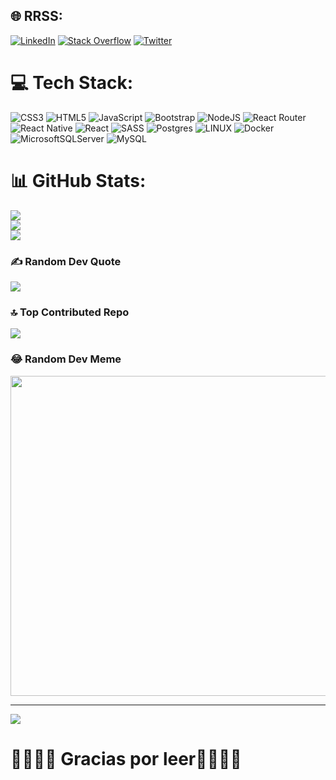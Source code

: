 <!--(url)# 💫 Sobre mi:
Soy un apasionado Ingeniero en Conectividad y Redes, y actualmente estoy expandiendo mis habilidades en el campo de desarrollo web como Full Stack Javascript. Mi objetivo es combinar estas dos áreas de experiencia para crear soluciones innovadoras y eficientes en el mundo de las redes y la conectividad.<br><br>Con mi sólido conocimiento en conectividad y redes, puedo aplicar principios de diseño de redes eficientes y seguras a mis proyectos de desarrollo web. Además, mi comprensión profunda de los protocolos de comunicación y la arquitectura de sistemas me permite abordar desafíos técnicos desde una perspectiva integral.<br><br>Al combinar mis habilidades en Full Stack Javascript con mis conocimientos en conectividad y redes, aspiro a desarrollar aplicaciones y sistemas web altamente escalables y con un rendimiento óptimo. Estoy emocionado de explorar nuevas tecnologías y marcos de trabajo que me permitan crear soluciones versátiles y robustas para satisfacer las demandas de un mundo cada vez más interconectado.
-->

## 🌐 RRSS:
[![LinkedIn](https://img.shields.io/badge/LinkedIn-%230077B5.svg?logo=linkedin&logoColor=white)](https://www.linkedin.com/in/diego-carvajal-9756b311a/) [![Stack Overflow](https://img.shields.io/badge/-Stackoverflow-FE7A16?logo=stack-overflow&logoColor=white)](https://stackoverflow.com/users/dcarvajal99) [![Twitter](https://img.shields.io/badge/Twitter-%231DA1F2.svg?logo=Twitter&logoColor=white)](https://twitter.com/Carv4jalD) 

# 💻 Tech Stack:
![CSS3](https://img.shields.io/badge/css3-%231572B6.svg?style=for-the-badge&logo=css3&logoColor=white) ![HTML5](https://img.shields.io/badge/html5-%23E34F26.svg?style=for-the-badge&logo=html5&logoColor=white) ![JavaScript](https://img.shields.io/badge/javascript-%23323330.svg?style=for-the-badge&logo=javascript&logoColor=%23F7DF1E) ![Bootstrap](https://img.shields.io/badge/bootstrap-%23563D7C.svg?style=for-the-badge&logo=bootstrap&logoColor=white) ![NodeJS](https://img.shields.io/badge/node.js-6DA55F?style=for-the-badge&logo=node.js&logoColor=white) ![React Router](https://img.shields.io/badge/React_Router-CA4245?style=for-the-badge&logo=react-router&logoColor=white) ![React Native](https://img.shields.io/badge/react_native-%2320232a.svg?style=for-the-badge&logo=react&logoColor=%2361DAFB) ![React](https://img.shields.io/badge/react-%2320232a.svg?style=for-the-badge&logo=react&logoColor=%2361DAFB) ![SASS](https://img.shields.io/badge/SASS-hotpink.svg?style=for-the-badge&logo=SASS&logoColor=white) ![Postgres](https://img.shields.io/badge/postgres-%23316192.svg?style=for-the-badge&logo=postgresql&logoColor=white) ![LINUX](https://img.shields.io/badge/Linux-FCC624?style=for-the-badge&logo=linux&logoColor=black) ![Docker](https://img.shields.io/badge/docker-%230db7ed.svg?style=for-the-badge&logo=docker&logoColor=white) ![MicrosoftSQLServer](https://img.shields.io/badge/Microsoft%20SQL%20Sever-CC2927?style=for-the-badge&logo=microsoft%20sql%20server&logoColor=white) ![MySQL](https://img.shields.io/badge/mysql-%2300f.svg?style=for-the-badge&logo=mysql&logoColor=white)

# 📊 GitHub Stats:
![](https://github-readme-stats.vercel.app/api?username=dcarvajal99&theme=dark&hide_border=true&include_all_commits=false&count_private=false)<br/>
![](https://github-readme-streak-stats.herokuapp.com/?user=dcarvajal99&theme=dark&hide_border=true)<br/>
![](https://github-readme-stats.vercel.app/api/top-langs/?username=dcarvajal99&theme=dark&hide_border=true&include_all_commits=false&count_private=false&layout=compact)

<!-- ## 🐦 Latest Tweet
[![](https://gtce.itsvg.in/api?username=Carv4jalD)](https://github.com/VishwaGauravIn/github-twitter-card-embed) -->

### ✍️ Random Dev Quote
![](https://quotes-github-readme.vercel.app/api?type=horizontal&theme=dark)

### 🔝 Top Contributed Repo
![](https://github-contributor-stats.vercel.app/api?username=dcarvajal99&limit=5&theme=dark&combine_all_yearly_contributions=true)

### 😂 Random Dev Meme
<img src="https://rm.up.railway.app/" width="512px"/>

---
[![](https://visitcount.itsvg.in/api?id=dcarvajal99&icon=6&color=0)](https://visitcount.itsvg.in)

<!-- Proudly created with GPRM ( https://gprm.itsvg.in ) -->

# 🙌🙌🙌🙌 Gracias por leer🙌🙌🙌🙌
